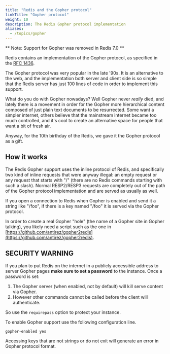 ```yaml
---
title: "Redis and the Gopher protocol"
linkTitle: "Gopher protocol"
weight: 10
description: The Redis Gopher protocol implementation
aliases:
  - /topics/gopher
---
```


** Note: Support for Gopher was removed in Redis 7.0 **

Redis contains an implementation of the Gopher protocol, as specified in
the [RFC 1436](https://www.ietf.org/rfc/rfc1436.txt).

The Gopher protocol was very popular in the late '90s. It is an alternative
to the web, and the implementation both server and client side is so simple
that the Redis server has just 100 lines of code in order to implement this
support.

What do you do with Gopher nowadays? Well Gopher never *really* died, and
lately there is a movement in order for the Gopher more hierarchical content
composed of just plain text documents to be resurrected. Some want a simpler
internet, others believe that the mainstream internet became too much
controlled, and it's cool to create an alternative space for people that
want a bit of fresh air.

Anyway, for the 10th birthday of the Redis, we gave it the Gopher protocol
as a gift.

## How it works

The Redis Gopher support uses the inline protocol of Redis, and specifically
two kind of inline requests that were anyway illegal: an empty request
or any request that starts with "/" (there are no Redis commands starting
with such a slash). Normal RESP2/RESP3 requests are completely out of the
path of the Gopher protocol implementation and are served as usually as well.

If you open a connection to Redis when Gopher is enabled and send it
a string like "/foo", if there is a key named "/foo" it is served via the
Gopher protocol.

In order to create a real Gopher "hole" (the name of a Gopher site in Gopher
talking), you likely need a script such as the one in [https://github.com/antirez/gopher2redis](https://github.com/antirez/gopher2redis).

## SECURITY WARNING

If you plan to put Redis on the internet in a publicly accessible address
to server Gopher pages **make sure to set a password** to the instance.
Once a password is set:

1. The Gopher server (when enabled, not by default) will kill serve content via Gopher.
2. However other commands cannot be called before the client will authenticate.

So use the `requirepass` option to protect your instance.

To enable Gopher support use the following configuration line.

    gopher-enabled yes

Accessing keys that are not strings or do not exit will generate
an error in Gopher protocol format.
